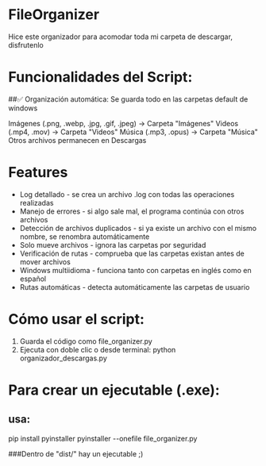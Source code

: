 # FileOrganizer
Hice este organizador para acomodar toda mi carpeta de descargar, disfrutenlo

# Funcionalidades del Script:
##✅ Organización automática:
Se guarda todo en las carpetas default de windows

Imágenes (.png, .webp, .jpg, .gif, .jpeg) → Carpeta "Imágenes"
Videos (.mp4, .mov) → Carpeta "Videos"
Música (.mp3, .opus) → Carpeta "Música"
Otros archivos permanecen en Descargas

# Features
* Log detallado - se crea un archivo .log con todas las operaciones realizadas
* Manejo de errores - si algo sale mal, el programa continúa con otros archivos
* Detección de archivos duplicados - si ya existe un archivo con el mismo nombre, se renombra automáticamente
* Solo mueve archivos - ignora las carpetas por seguridad
* Verificación de rutas - comprueba que las carpetas existan antes de mover archivos
* Windows multiidioma - funciona tanto con carpetas en inglés como en español
* Rutas automáticas - detecta automáticamente las carpetas de usuario

# Cómo usar el script:
1. Guarda el código como file_organizer.py
2. Ejecuta con doble clic o desde terminal: python organizador_descargas.py

# Para crear un ejecutable (.exe):
## usa: 

pip install pyinstaller
pyinstaller --onefile file_organizer.py

###Dentro de "dist/" hay un ejecutable ;)

